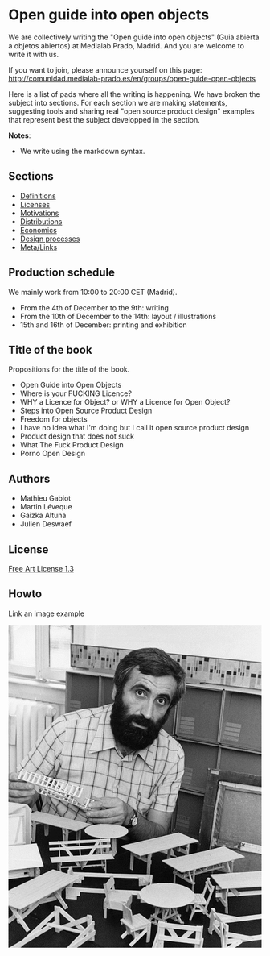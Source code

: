 Open guide into open objects
======================

We are collectively writing the "Open guide into open objects" (Guia abierta a objetos abiertos) at Medialab Prado, Madrid. And you are welcome to write it with us.

If you want to join, please announce yourself on this page:
http://comunidad.medialab-prado.es/en/groups/open-guide-open-objects

Here is a list of pads where all the writing is happening. We have broken the subject into sections. For each section we are making statements, suggesting tools and sharing real "open source product design" examples that represent best the subject developped in the section.

**Notes**: 
 - We write using the markdown syntax.

Sections
-------------

- [Definitions]( https://mathieugabiot.titanpad.com/30 )
- [Licenses]( https://mathieugabiot.titanpad.com/31 )
- [Motivations]( https://mathieugabiot.titanpad.com/32 )
- [Distributions]( https://mathieugabiot.titanpad.com/33 )
- [Economics]( https://mathieugabiot.titanpad.com/34 ) 
- [Design processes]( https://mathieugabiot.titanpad.com/35 ) 
- [Meta/Links]( https://mathieugabiot.titanpad.com/39 )


Production schedule
-----------------------------

We mainly work from 10:00 to 20:00 CET (Madrid).

 - From the 4th of December to the 9th: writing
 - From the 10th of December to the 14th: layout / illustrations
 - 15th and 16th of December: printing and exhibition

Title of the book
-----------------------
Propositions for the title of the book.

- Open Guide into Open Objects
- Where is your FUCKING Licence?
- WHY a Licence for Object? or WHY a Licence for Open Object?
- Steps into Open Source Product Design
- Freedom for objects
- I have no idea what I'm doing but I call it open source product design
- Product design that does not suck
- What The Fuck Product Design
- Porno Open Design

Authors
-----------

- Mathieu Gabiot
- Martin Léveque
- Gaizka Altuna
- Julien Deswaef

License
-----------
[Free Art License 1.3](http://artlibre.org/licence/lal/en/ )

Howto
--------

Link an image example

![Enzo Mari - Public Domain](./images/Enzo_Mari_1974.jpg)

